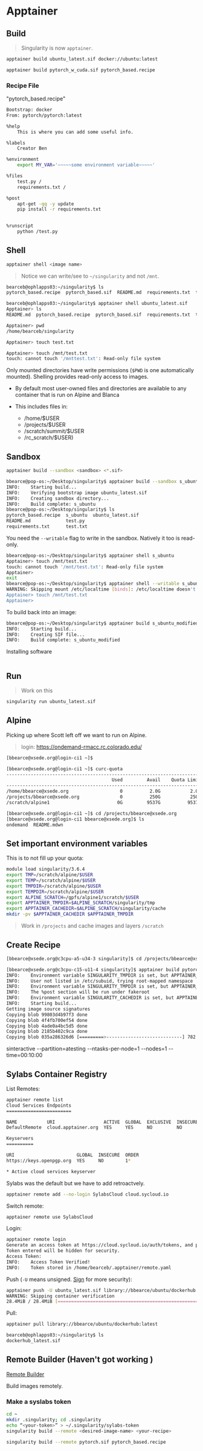 # Apptainer

## Build
> Singularity is now ```apptainer```. 

```bash
apptainer build ubuntu_latest.sif docker://ubuntu:latest
```

```bash
apptainer build pytorch_w_cuda.sif pytorch_based.recipe
```

### Recipe File
"pytorch_based.recipe"
```bash
Bootstrap: docker
From: pytorch/pytorch:latest

%help
    This is where you can add some useful info.

%labels
    Creator Ben

%environment
    export MY_VAR='~~~~~some environment variable~~~~~'

%files
    test.py /
    requirements.txt /

%post
    apt-get -qq -y update
    pip install -r requirements.txt
    

%runscript
    python /test.py
```



## Shell
```bash
apptainer shell <image name>
```

> Notice we can write/see to ```~/singularity``` and not ```/mnt```.
```bash
bearceb@ophlapps03:~/singularity$ ls
pytorch_based.recipe  pytorch_based.sif  README.md  requirements.txt  test.py  ubuntu_latest.sif

bearceb@ophlapps03:~/singularity$ apptainer shell ubuntu_latest.sif
Apptainer> ls
README.md  pytorch_based.recipe  pytorch_based.sif  requirements.txt  test.py  ubuntu_latest.sif

Apptainer> pwd
/home/bearceb/singularity

Apptainer> touch test.txt

Apptainer> touch /mnt/test.txt
touch: cannot touch '/mnttest.txt': Read-only file system
```
Only mounted directories have write permissions (```$PWD``` is one automatically mounted). Shelling provides read-only access to images.

* By default most user-owned files and directories are available to any container that is run on Alpine and Blanca

* This includes files in:  
  - /home/$USER  
  - /projects/$USER  
  - /scratch/summit/$USER  
  - /rc_scratch/$USER)  


## Sandbox
```bash
apptainer build --sandbox <sandbox> <*.sif>
```

```bash
bbearce@pop-os:~/Desktop/singularity$ apptainer build --sandbox s_ubuntu ubuntu_latest.sif
INFO:    Starting build...
INFO:    Verifying bootstrap image ubuntu_latest.sif
INFO:    Creating sandbox directory...
INFO:    Build complete: s_ubuntu
bbearce@pop-os:~/Desktop/singularity$ ls
pytorch_based.recipe  s_ubuntu  ubuntu_latest.sif
README.md             test.py
requirements.txt      test.txt
```

You need the ```--writable``` flag to write in the sandbox. Natively it too is read-only.
```bash
bbearce@pop-os:~/Desktop/singularity$ apptainer shell s_ubuntu 
Apptainer> touch /mnt/test.txt
touch: cannot touch '/mnt/test.txt': Read-only file system
Apptainer> 
exit
bbearce@pop-os:~/Desktop/singularity$ apptainer shell --writable s_ubuntu 
WARNING: Skipping mount /etc/localtime [binds]: /etc/localtime doesn't exist in container
Apptainer> touch /mnt/test.txt
Apptainer> 
```

To build back into an image:
```bash
bbearce@pop-os:~/Desktop/singularity$ apptainer build s_ubuntu_modified s_ubuntu
INFO:    Starting build...
INFO:    Creating SIF file...
INFO:    Build complete: s_ubuntu_modified
```

Installing software
```bash

```

## Run
> Work on this
```bash
singularity run ubuntu_latest.sif
```

## Alpine
Picking up where Scott left off we want to run on Alpine.
> login: https://ondemand-rmacc.rc.colorado.edu/ 

```bash
[bbearce@xsede.org@login-ci1 ~]$ 
```

```bash
[bbearce@xsede.org@login-ci1 ~]$ curc-quota
------------------------------------------------------------------------
                                       Used         Avail    Quota Limit
------------------------------------------------------------------------
/home/bbearce@xsede.org                   0          2.0G           2.0G
/projects/bbearce@xsede.org               0          250G           250G
/scratch/alpine1                         0G         9537G          9537G

[bbearce@xsede.org@login-ci1 ~]$ cd /projects/bbearce@xsede.org
[bbearce@xsede.org@login-ci1 bbearce@xsede.org]$ ls
ondemand  README.mdwn
```

## Set important environment variables
This is to not fill up your quota:
```bash
module load singularity/3.6.4
export TMP=/scratch/alpine/$USER
export TEMP=/scratch/alpine/$USER
export TMPDIR=/scratch/alpine/$USER
export TEMPDIR=/scratch/alpine/$USER
export ALPINE_SCRATCH=/gpfs/alpine1/scratch/$USER
export APPTAINER_TMPDIR=$ALPINE_SCRATCH/singularity/tmp
export APPTAINER_CACHEDIR=$ALPINE_SCRATCH/singularity/cache
mkdir -pv $APPTAINER_CACHEDIR $APPTAINER_TMPDIR
```
> Work in ```/projects``` and cache images and layers ```/scratch```

## Create Recipe
```bash
[bbearce@xsede.org@c3cpu-a5-u34-3 singularity]$ cd /projects/bbearce@xsede.org/singularity

[bbearce@xsede.org@c3cpu-c15-u11-4 singularity]$ apptainer build pytorch_w_cuda.sif pytorch_based.recipe
INFO:    Environment variable SINGULARITY_TMPDIR is set, but APPTAINER_TMPDIR is preferred
INFO:    User not listed in /etc/subuid, trying root-mapped namespace
INFO:    Environment variable SINGULARITY_TMPDIR is set, but APPTAINER_TMPDIR is preferred
INFO:    The %post section will be run under fakeroot
INFO:    Environment variable SINGULARITY_CACHEDIR is set, but APPTAINER_CACHEDIR is preferred
INFO:    Starting build...
Getting image source signatures
Copying blob 99803d4b97f3 done  
Copying blob 4f4fb700ef54 done  
Copying blob 4ade0a4bc5d5 done  
Copying blob 2185b402c9ca done  
Copying blob 035a286326d6 [=========>----------------------------] 782.8MiB / 2.9GiB
```


sinteractive --partition=atesting --ntasks-per-node=1 --nodes=1 --time=00:10:00



## Sylabs Container Registry
List Remotes:
```bash
apptainer remote list
Cloud Services Endpoints
========================

NAME           URI                  ACTIVE  GLOBAL  EXCLUSIVE  INSECURE
DefaultRemote  cloud.apptainer.org  YES     YES     NO         NO

Keyservers
==========

URI                       GLOBAL  INSECURE  ORDER
https://keys.openpgp.org  YES     NO        1*

* Active cloud services keyserver
```

Sylabs was the default but we have to add retroactvely.
```bash
apptainer remote add --no-login SylabsCloud cloud.sycloud.io
```

Switch remote:
```bash
apptainer remote use SylabsCloud
```

Login:
```bash
apptainer remote login
Generate an access token at https://cloud.sycloud.io/auth/tokens, and paste it here.
Token entered will be hidden for security.
Access Token: 
INFO:    Access Token Verified!
INFO:    Token stored in /home/bearceb/.apptainer/remote.yaml
```

Push (```-U``` means unsigned. [Sign](https://cloud.sylabs.io/keystore) for more security):
```bash
apptainer push -U ubuntu_latest.sif library://bbearce/ubuntu/dockerhub:pushed
WARNING: Skipping container verification
28.4MiB / 28.4MiB [================================================================] 100 % 6.0 MiB/s 0s
```

Pull:
```bash
apptainer pull library://bbearce/ubuntu/dockerhub:latest

bearceb@ophlapps03:~/singularity$ ls
dockerhub_latest.sif
```




## Remote Builder (Haven't got working )
[Remote Builder](https://curc.readthedocs.io/en/latest/software/Containerizationon.html?highlight=singularity#singularity)

Build images remotely.

### Make a syslabs token
```bash
cd ~
mkdir .singularity; cd .singularity
echo “<your-token>” > ~/.singularity/sylabs-token
singularity build --remote <desired-image-name> <your-recipe>
```

```bash
singularity build --remote pytorch.sif pytorch_based.recipe
```



